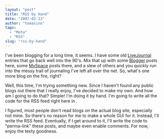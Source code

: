 ```yaml
---
layout: "post"
title: "RSS by Hand"
date: "2007-02-13"
author: "tomasino"
tags:
  - "Meta"
  - "RSS"
slug: "rss-by-hand"
---
```


I've been blogging for a long time, it seems. I have some old
[LiveJournal][] entries that go back well into the 90's. Mix that up
with some [Blogger][] posts here, some [MySpace][] posts there, and a
slew of others and you quickly run into the messy trail of journaling
I've left all over the net. So, what's one more blog on the fire, right?

Well, this time, I'm trying something new. Since I haven't found any
public blogs out there that I really enjoy, I've decided to make my own.
And how am I going to do that? Simple! I'm doing it by hand. I'm going
to write all the code for the RSS feed right here in
[<oxygen></oxygen>][].

I figured, most people don't read blogs on the actual blog site,
especially not mine. So there's no reason for me to make a whole GUI for
it. Instead, I'll write the RSS feed. Eventually, if I get around to it,
I'll write the code to "perma-link" these posts, and maybe even enable
comments. For now, enjoy the texty goodness.

  [LiveJournal]: //www.livejournal.com
  [Blogger]: //blogger.com
  [MySpace]: //www.myspace.com
  [<oxygen></oxygen>]: //www.oxygenxml.com
